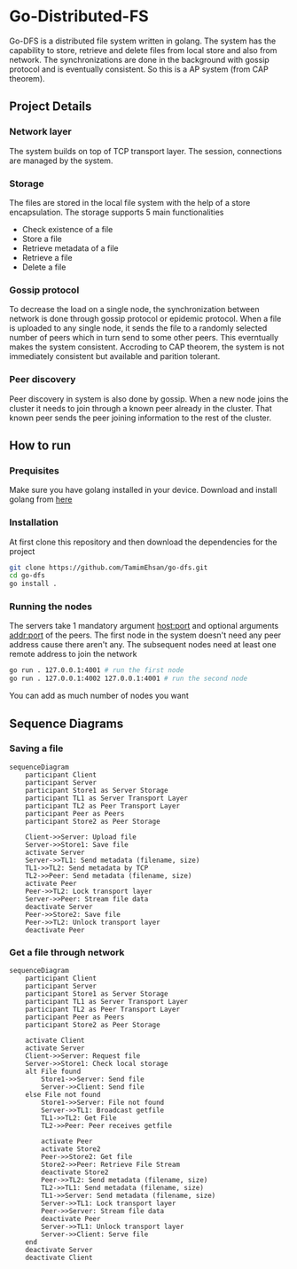 ﻿# Go-Distributed-FS

Go-DFS is a distributed file system written in golang. The system has the capability to store, retrieve and delete files from local store and also from network. The synchronizations are done in the background with gossip protocol and is eventually consistent. So this is a AP system (from CAP theorem).

## Project Details
### Network layer
The system builds on top of TCP transport layer. The session, connections are managed by the system. 

### Storage
The files are stored in the local file system with the help of a store encapsulation. The storage supports 5 main functionalities
- Check existence of a file
- Store a file
- Retrieve metadata of a file
- Retrieve a file
- Delete a file

### Gossip protocol
To decrease the load on a single node, the synchronization between network is done through gossip protocol or epidemic protocol. When a file is uploaded to any single node, it sends the file to a randomly selected number of peers which in turn send to some other peers. This everntually makes the system consistent. Accroding to CAP theorem, the system is not immediately consistent but available and parition tolerant.

### Peer discovery
Peer discovery in system is also done by gossip. When a new node joins the cluster it needs to join through a known peer already in the cluster. That known peer sends the peer joining information to the rest of the cluster.

## How to run
### Prequisites
Make sure you have golang installed in your device. Download and install golang from [here](https://go.dev/doc/install)

### Installation
At first clone this repository and then download the dependencies for the project
```bash
git clone https://github.com/TamimEhsan/go-dfs.git
cd go-dfs
go install .
```

### Running the nodes
The servers take 1 mandatory argument <host:port> and optional arguments <addr:port> of the peers. The first node in the system doesn't need any peer address cause there aren't any. The subsequent nodes need at least one remote address to join the network
```bash
go run . 127.0.0.1:4001 # run the first node
go run . 127.0.0.1:4002 127.0.0.1:4001 # run the second node
```
You can add as much number of nodes you want
## Sequence Diagrams
### Saving a file
```mermaid
sequenceDiagram
    participant Client
    participant Server
    participant Store1 as Server Storage
    participant TL1 as Server Transport Layer
    participant TL2 as Peer Transport Layer
    participant Peer as Peers
    participant Store2 as Peer Storage

    Client->>Server: Upload file
    Server->>Store1: Save file
    activate Server
    Server->>TL1: Send metadata (filename, size)
    TL1->>TL2: Send metadata by TCP
    TL2->>Peer: Send metadata (filename, size)
    activate Peer
    Peer->>TL2: Lock transport layer
    Server->>Peer: Stream file data
    deactivate Server
    Peer->>Store2: Save file
    Peer->>TL2: Unlock transport layer
    deactivate Peer
```
### Get a file through network
```mermaid
sequenceDiagram
    participant Client
    participant Server
    participant Store1 as Server Storage
    participant TL1 as Server Transport Layer
    participant TL2 as Peer Transport Layer
    participant Peer as Peers
    participant Store2 as Peer Storage

    activate Client
    activate Server
    Client->>Server: Request file
    Server->>Store1: Check local storage
    alt File found
        Store1->>Server: Send file
        Server->>Client: Send file
    else File not found
        Store1->>Server: File not found
        Server->>TL1: Broadcast getfile
        TL1->>TL2: Get File
        TL2->>Peer: Peer receives getfile

        activate Peer
        activate Store2
        Peer->>Store2: Get file 
        Store2->>Peer: Retrieve File Stream
        deactivate Store2
        Peer->>TL2: Send metadata (filename, size)
        TL2->>TL1: Send metadata (filename, size)
        TL1->>Server: Send metadata (filename, size)
        Server->>TL1: Lock transport layer
        Peer->>Server: Stream file data
        deactivate Peer
        Server->>TL1: Unlock transport layer
        Server->>Client: Serve file
    end
    deactivate Server
    deactivate Client
```
